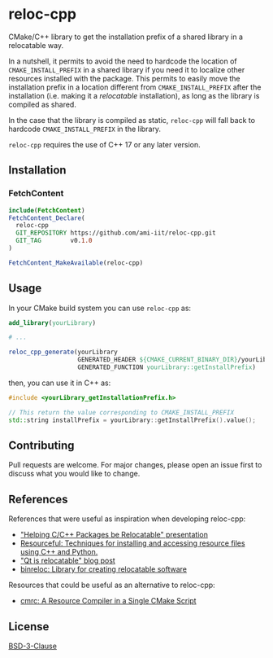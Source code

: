 # reloc-cpp

CMake/C++ library to get the installation prefix of a shared library in a relocatable way.

In a nutshell, it permits to avoid the need to hardcode the location of `CMAKE_INSTALL_PREFIX` in a shared library if you need it to localize other resources installed with the package. This permits to easily move the installation prefix in a location different from `CMAKE_INSTALL_PREFIX` after the installation (i.e. making it a *relocatable* installation), as long as the library is compiled as shared.

In the case that the library is compiled as static, `reloc-cpp` will fall back to hardcode `CMAKE_INSTALL_PREFIX`  in the library.

`reloc-cpp` requires the use of C++ 17 or any later version. 

## Installation

### FetchContent

~~~cmake
include(FetchContent)
FetchContent_Declare(
  reloc-cpp
  GIT_REPOSITORY https://github.com/ami-iit/reloc-cpp.git
  GIT_TAG        v0.1.0
)

FetchContent_MakeAvailable(reloc-cpp)
~~~

## Usage

In your CMake build system you can use `reloc-cpp` as:

```cmake
add_library(yourLibrary)

# ...

reloc_cpp_generate(yourLibrary
                   GENERATED_HEADER ${CMAKE_CURRENT_BINARY_DIR}/yourLibrary_getInstallPrefix.h
                   GENERATED_FUNCTION yourLibrary::getInstallPrefix)
```

then, you can use it in C++ as:

~~~cpp
#include <yourLibrary_getInstallationPrefix.h>

// This return the value corresponding to CMAKE_INSTALL_PREFIX
std::string installPrefix = yourLibrary::getInstallPrefix().value();
~~~


## Contributing

Pull requests are welcome. For major changes, please open an issue first
to discuss what you would like to change.

## References

References that were useful as inspiration when developing reloc-cpp:
* ["Helping C/C++ Packages be Relocatable" presentation](https://indico.cern.ch/event/848215/contributions/3591953/attachments/1923018/3181752/HSFPackagingRelocation.pdf)
* [Resourceful: Techniques for installing and accessing resource files using C++ and Python.](https://github.com/drbenmorgan/Resourceful)
* ["Qt is relocatable" blog post](https://www.qt.io/blog/qt-is-relocatable)
* [binreloc: Library for creating relocatable software](https://github.com/limbahq/binreloc)

Resources that could be useful as an alternative to reloc-cpp:
* [cmrc: A Resource Compiler in a Single CMake Script ](https://github.com/vector-of-bool/cmrc)

## License

[BSD-3-Clause](https://choosealicense.com/licenses/bsd-3-clause/)
